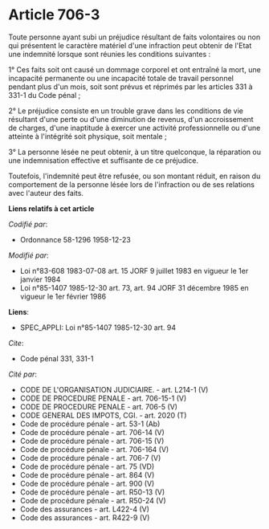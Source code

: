 # Article 706-3

Toute personne ayant subi un préjudice résultant de faits volontaires ou non qui présentent le caractère matériel d'une
infraction peut obtenir de l'Etat une indemnité lorsque sont réunies les conditions suivantes :

1° Ces faits soit ont causé un dommage corporel et ont entraîné la mort, une incapacité permanente ou une incapacité totale
de travail personnel pendant plus d'un mois, soit sont prévus et réprimés par les articles 331 à 331-1 du Code pénal ;

2° Le préjudice consiste en un trouble grave dans les conditions de vie résultant d'une perte ou d'une diminution de revenus,
d'un accroissement de charges, d'une inaptitude à exercer une activité professionnelle ou d'une atteinte à l'intégrité soit
physique, soit mentale ;

3° La personne lésée ne peut obtenir, à un titre quelconque, la réparation ou une indemnisation effective et suffisante de ce
préjudice.

Toutefois, l'indemnité peut être refusée, ou son montant réduit, en raison du comportement de la personne lésée lors de
l'infraction ou de ses relations avec l'auteur des faits.

**Liens relatifs à cet article**

_Codifié par_:

  - Ordonnance 58-1296 1958-12-23

_Modifié par_:

  - Loi n°83-608 1983-07-08 art. 15 JORF 9 juillet 1983 en vigueur le 1er janvier 1984
  - Loi n°85-1407 1985-12-30 art. 73, art. 94 JORF 31 décembre 1985 en vigueur le 1er février 1986

**Liens**:

  - SPEC_APPLI: Loi n°85-1407 1985-12-30 art. 94

_Cite_:

  - Code pénal 331, 331-1

_Cité par_:

  - CODE DE L'ORGANISATION JUDICIAIRE. - art. L214-1 (V)
  - CODE DE PROCEDURE PENALE - art. 706-15-1 (V)
  - CODE DE PROCEDURE PENALE - art. 706-5 (V)
  - CODE GENERAL DES IMPOTS, CGI. - art. 2020 (T)
  - Code de procédure pénale - art. 53-1 (Ab)
  - Code de procédure pénale - art. 706-14 (V)
  - Code de procédure pénale - art. 706-15 (V)
  - Code de procédure pénale - art. 706-164 (V)
  - Code de procédure pénale - art. 706-7 (V)
  - Code de procédure pénale - art. 75 (VD)
  - Code de procédure pénale - art. 864 (V)
  - Code de procédure pénale - art. 900 (V)
  - Code de procédure pénale - art. R50-13 (V)
  - Code de procédure pénale - art. R50-24 (V)
  - Code des assurances - art. L422-4 (V)
  - Code des assurances - art. R422-9 (V)
